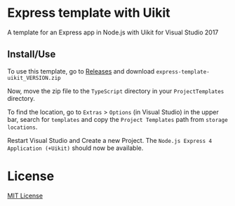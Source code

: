 # Express template with Uikit

A template for an Express app in Node.js with Uikit for Visual Studio 2017 

## Install/Use
To  use this template, go to [Releases](./releases) and download `express-template-uikit_VERSION.zip`

Now, move the zip file to the `TypeScript` directory in your `ProjectTemplates` directory. 

To find the location, go to `Extras` > `Options` (in Visual Studio) in the upper bar, search for `templates` and copy the `Project Templates` path from `storage locations`.

Restart Visual Studio and Create a new Project. The `Node.js Express 4 Application (+Uikit)` should now be available.

# License
[MIT License](LICENSE)